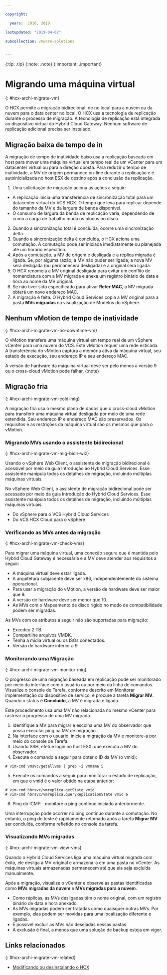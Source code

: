 ```yaml
---

copyright:

  years:  2016, 2019

lastupdated: "2019-04-02"

subcollection: vmware-solutions


---
```


{:tip: .tip}
{:note: .note}
{:important: .important}

# Migrando uma máquina virtual
{: #hcx-archi-migrate-vm}

O HCX permite a migração bidirecional: de no local para a nuvem ou da nuvem para o data center no local. O HCX usa a tecnologia de replicação durante o processo de migração. A tecnologia de replicação está integrada ao dispositivo virtual do Hybrid Cloud Gateway. Nenhum software de replicação adicional precisa ser instalado.

## Migração baixa de tempo de in

A migração de tempo de inatividade baixo usa a replicação baseada em host para mover uma máquina virtual em tempo real de um vCenter para um datacenter virtual ou para a direção oposta. Para reduzir o tempo de inatividade, a MV de origem permanece on-line durante a replicação e é autoinicializada no host ESX de destino após a conclusão da replicação.

1. Uma solicitação de migração aciona as ações a seguir:
  * A replicação inicia uma transferência de sincronização total para um datacenter virtual do VCS HCX. O tempo que leva para replicar depende do tamanho da MV e da largura de banda disponível.
  * O consumo de largura da banda de replicação varia, dependendo de como a carga de trabalho muda os blocos no disco.
2. Quando a sincronização total é concluída, ocorre uma sincronização delta.
3. Quando a sincronização delta é concluída, o HCX aciona uma comutação. A comutação pode ser iniciada imediatamente ou planejada até um horário específico.
4. Após a comutação, a MV de origem é desligada e a réplica migrada é ligada. Se, por alguma razão, a MV não puder ser ligada, a nova MV será desligada (ou permanecerá desligada) e a original será ligada.
5. O HCX renomeia a MV original desligada para evitar um conflito de nomenclatura com a MV migrada e anexa um registro binário de data e hora ao nome da MV original.
6. Se não tiver sido especificado para ativar **Reter MAC**, a MV migrada obterá um novo endereço MAC.
7. A migração é feita. O Hybrid Cloud Services copia a MV original para a pasta **MVs migradas** na visualização de Modelos do vSphere.

## Nenhum vMotion de tempo de inatividade
{: #hcx-archi-migrate-vm-no-downtime-vm}

O vMotion transfere uma máquina virtual em tempo real de um vSphere vCenter para uma nuvem do VCS. Este vMotion requer uma rede esticada. A transferência do vMotion captura a memória ativa da máquina virtual, seu estado de execução, seu endereço IP e seu endereço MAC.

A versão de hardware da máquina virtual deve ser pelo menos a versão 9 ou o cross-cloud vMotion pode falhar.
{:note}

## Migração fria
{: #hcx-archi-migrate-vm-cold-mig}

A migração fria usa o mesmo plano de dados que o cross-cloud vMotion para transferir uma máquina virtual desligada por meio de uma rede estendida. Seu endereço IP e endereço MAC são preservados. Os requisitos e as restrições da máquina virtual são os mesmos que para o vMotion.

### Migrando MVs usando o assistente bidirecional
{: #hcx-archi-migrate-vm-mig-bidir-wiz}

Usando o vSphere Web Client, o assistente de migração bidirecional é acessível por meio da guia Introdução ao Hybrid Cloud Services. Esse assistente manipula todos os detalhes de migração, incluindo múltiplas máquinas virtuais.

No vSphere Web Client, o assistente de migração bidirecional pode ser acessado por meio da guia Introdução do Hybrid Cloud Services. Esse assistente manipula todos os detalhes de migração, incluindo múltiplas máquinas virtuais.
* Do vSphere para o VCS Hybrid Cloud Services
* Do VCS HCX Cloud para o vSphere

### Verificando as MVs antes da migração
{: #hcx-archi-migrate-vm-check-vms}

Para migrar uma máquina virtual, uma conexão segura que é mantida pelo Hybrid Cloud Gateway é necessária e a MV deve atender aos requisitos a seguir:
* A máquina virtual deve estar ligada.
* A arquitetura subjacente deve ser x86, independentemente do sistema operacional.
* Para usar a migração do vMotion, a versão de hardware deve ser maior que 9.
* A versão de hardware deve ser menor que 10.
* As MVs com o Mapeamento de disco rígido no modo de compatibilidade podem ser migradas.

As MVs com os atributos a seguir não são suportadas para migração:
* Excedeu 2 TB.
* Compartilhe arquivos VMDK.
* Tenha a mídia virtual ou os ISOs conectados.
* Versão de hardware inferior a 9.

### Monitorando uma Migração
{: #hcx-archi-migrate-vm-monitor-mig}

O progresso de uma migração baseada em replicação pode ser monitorado por meio da interface com o usuário ou por meio da linha de comandos. Visualize o console de Tarefa, conforme descrito em Monitorar implementação do dispositivo de serviço, e procure a tarefa **Migrar MV**. Quando
o status é **Concluído**, a MV é migrada e ligada.

Este procedimento usa uma MV não relacionada no mesmo vCenter para rastrear o progresso de uma MV migrada.

1. Identifique a MV para migrar e escolha uma MV do observador que possa executar ping na MV de migração.
2. Na interface com o usuário, inicie a migração da MV e monitore-a por meio do console de Tarefa.
3. Usando SSH, efetue login no host ESXi que executa a MV do observador.
4. Execute o comando a seguir para obter o ID da MV (o vmid):

  ```
  # vim-cmd vmsvc/getallvms | grep -i vmname 5
  ```

5. Execute os comandos a seguir para monitorar o estado de replicação, em que o vmid é o valor obtido na etapa anterior:

  ```
  # vim-cmd hbrsvc/vmreplica.getState vmid
  # vim-cmd hbrsvc/vmreplica.queryReplicationState vmid 6
  ```

6. Ping do ICMP - monitore o ping contínuo iniciado anteriormente.

Uma interrupção pode ocorrer no ping contínuo durante a comutação. No entanto, o ping de teste é rapidamente retomado
após a tarefa **Migrar MV** ser concluída, conforme refletido no console da tarefa.

### Visualizando MVs migradas
{: #hcx-archi-migrate-vm-view-vms}

Quando o Hybrid Cloud Services liga uma máquina virtual migrada com êxito, ele desliga a MV original e armazena-a em uma pasta no vCenter. As máquinas virtuais armazenadas permanecem até que ela seja excluída manualmente.

Após a migração, visualize o vCenter e observe as pastas identificadas como **MVs migradas da nuvem** e **MVs migradas para a nuvem**.
* Como réplicas, as MVs desligadas têm o nome original, com um registro binário de data e hora anexado.
* As MVs migradas podem ser tratadas como quaisquer outras MVs. Por exemplo, elas podem ser movidas para uma localização
diferente e ligadas.
* É possível excluir as MVs não desejadas nessas pastas.
* A exclusão é final, a menos que uma solução de backup esteja em vigor.

## Links relacionados
{: #hcx-archi-migrate-vm-related}

* [Modificando ou desinstalando o HCX](/docs/services/vmwaresolutions/archiref/hcx-archi?topic=vmware-solutions-hcx-archi-mod-uninstall)
